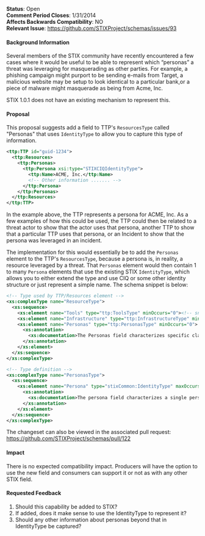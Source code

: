 **Status**: Open  
**Comment Period Closes**: 1/31/2014  
**Affects Backwards Compatibility**: NO  
**Relevant Issue**: https://github.com/STIXProject/schemas/issues/93

#### Background Information
Several members of the STIX community have recently encountered a few cases where it would be useful to be able to represent which “personas” a threat was leveraging for masquerading as other parties. For example, a phishing campaign might purport to be sending e-mails from Target, a malicious website may be setup to look identical to a particular bank,or a piece of malware might masquerade as being from Acme, Inc.

STIX 1.0.1 does not have an existing mechanism to represent this.

#### Proposal
This proposal suggests add a field to TTP's `ResourcesType` called "Personas" that uses `IdentityType` to allow you to capture this type of information.

```xml
<ttp:TTP id="guid-1234">
  <ttp:Resources>
    <ttp:Personas>
      <ttp:Persona xsi:type="STIXCIQIdentityType">
        <ttp:Name>ACME, Inc.</ttp:Name>
        <!-- Other information ....... -->
      </ttp:Persona>
    </ttp:Personas>
  </ttp:Resources>
</ttp:TTP>
```

In the example above, the TTP represents a persona for ACME, Inc. As a few examples of how this could be used, the TTP could then be related to a threat actor to show that the actor uses that persona, another TTP to show that a particular TTP uses that persona, or an Incident to show that the persona was leveraged in an incident.

The implementation for this would essentially be to add the `Personas` element to the TTP's `ResourcesType`, because a persona is, in reality, a resource leveraged by a threat. That `Personas` element would then contain 1 to many `Persona` elements that use the existing STIX `IdentityType`, which allows you to either extend the type and use CIQ or some other identity structure or just represent a simple name. The schema snippet is below:

```xml
<!-- Type used by TTP/Resources element -->
<xs:complexType name="ResourceType">
  <xs:sequence>
    <xs:element name="Tools" type="ttp:ToolsType" minOccurs="0"><!-- snip --></xs:element>
    <xs:element name="Infrastructure" type="ttp:InfrastructureType" minOccurs="0"><!-- snip --></xs:element>
    <xs:element name="Personas" type="ttp:PersonasType" minOccurs="0">
      <xs:annotation>
        <xs:documentation>The Personas field characterizes specific classes or instances of personas (identities) leveraged by a threat to masquerade as other parties.</xs:documentation>
      </xs:annotation>
    </xs:element>
  </xs:sequence>
</xs:complexType>

<!-- Type definition -->
<xs:complexType name="PersonasType">
  <xs:sequence>
    <xs:element name="Persona" type="stixCommon:IdentityType" maxOccurs="unbounded">
      <xs:annotation>
        <xs:documentation>The persona field characterizes a single persona (identity) leveraged by a threat to masquerade as another party.</xs:documentation>
      </xs:annotation>
    </xs:element>
  </xs:sequence>
</xs:complexType>
```

The changeset can also be viewed in the associated pull request: https://github.com/STIXProject/schemas/pull/122

#### Impact
There is no expected compatibility impact. Producers will have the option to use the new field and consumers can support it or not as with any other STIX field.

#### Requested Feedback

1. Should this capability be added to STIX?
1. If added, does it make sense to use the IdentityType to represent it?
1. Should any other information about personas beyond that in IdentityType be captured?
